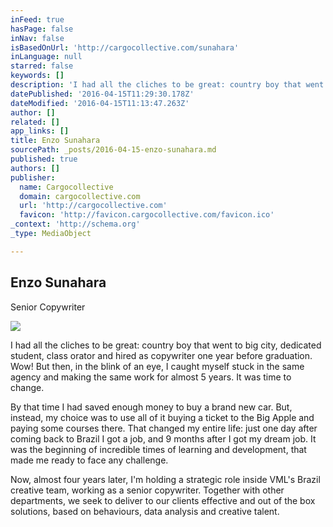 ```yaml
---
inFeed: true
hasPage: false
inNav: false
isBasedOnUrl: 'http://cargocollective.com/sunahara'
inLanguage: null
starred: false
keywords: []
description: 'I had all the cliches to be great: country boy that went to big city, dedicated student, class orator and hired as copywriter one year before graduation. Wow! But then, in the blink of an eye, I caught myself stuck in the same agency and making the same work for almost 5 years. It was time to change.'
datePublished: '2016-04-15T11:29:30.178Z'
dateModified: '2016-04-15T11:13:47.263Z'
author: []
related: []
app_links: []
title: Enzo Sunahara
sourcePath: _posts/2016-04-15-enzo-sunahara.md
published: true
authors: []
publisher:
  name: Cargocollective
  domain: cargocollective.com
  url: 'http://cargocollective.com'
  favicon: 'http://favicon.cargocollective.com/favicon.ico'
_context: 'http://schema.org'
_type: MediaObject

---
```

<article style=""><h1>Enzo Sunahara</h1><p>Senior Copywriter</p><img src="https://s3-us-west-2.amazonaws.com/the-grid-img/p/309aa8e94b759448f88e08fb2a74e3ca7929a7da.jpg" /></article>

I had all the cliches to be great: country boy that went to big city, dedicated student, class orator and hired as copywriter one year before graduation. Wow! But then, in the blink of an eye, I caught myself stuck in the same agency and making the same work for almost 5 years. It was time to change.

By that time I had saved enough money to buy a brand new car. But, instead, my choice was to use all of it buying a ticket to the Big Apple and paying some courses there. That changed my entire life: just one day after coming back to Brazil I got a job, and 9 months after I got my dream job. It was the beginning of incredible times of learning and development, that made me ready to face any challenge.

Now, almost four years later, I'm holding a strategic role inside VML's Brazil creative team, working as a senior copywriter. Together with other departments, we seek to deliver to our clients effective and out of the box solutions, based on behaviours, data analysis and creative talent.